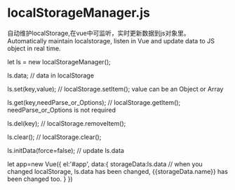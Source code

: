 # localStorageManager.js
自动维护localStorage,在vue中可监听，实时更新数据到js对象里。
Automatically maintain localstorage, listen in Vue and update data to JS object in real time.

let ls = new localStorageManager();

ls.data; // data in localStorage

ls.set(key,value); // localStorage.setItem();  value can be an Object or Array

ls.get(key,needParse_or_Options); // localStorage.getItem();  needParse_or_Options is not required

ls.del(key); // localStorage.removeItem();

ls.clear(); // localStorage.clear();

ls.initData(force=false); // update ls.data


let app=new Vue({
  el:'#app',
  data:{
    storageData:ls.data   // when you changed localStorage, ls.data has been changed, {{storageData.name}} has been changed too.
  }
})
